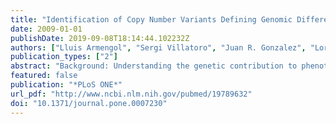 ```yaml
---
title: "Identification of Copy Number Variants Defining Genomic Differences among Major Human Groups"
date: 2009-01-01
publishDate: 2019-09-08T18:14:44.102232Z
authors: ["Lluis Armengol", "Sergi Villatoro", "Juan R. Gonzalez", "Lorena Pantano", "Manel Garcá-Aragonés", "Raquel Rabionet", "Mario Cáceres", "Xavier Estivill"]
publication_types: ["2"]
abstract: "Background: Understanding the genetic contribution to phenotype variation of human groups is necessary to elucidate differences in disease predisposition and response to pharmaceutical treatments in different human populations. Methodology/Principal Findings: We have investigated the genome-wide profile of structural variation on pooled samples from the three populations studied in the HapMap project by comparative genome hybridization (CGH) in different array platforms. We have identified and experimentally validated 33 genomic loci that show significant copy number differences from one population to the other. Interestingly, we found an enrichment of genes related to environment adaptation (immune response, lipid metabolism and extracellular space) within these regions and the study of expression data revealed that more than half of the copy number variants (CNVs) translate into gene-expression differences among populations, suggesting that they could have functional consequences. In addition, the identification of single nucleotide polymorphisms (SNPs) that are in linkage disequilibrium with the copy number alleles allowed us to detect evidences of population differentiation and recent selection at the nucleotide variation level. Conclusions: Overall, our results provide a comprehensive view of relevant copy number changes that might play a role in phenotypic differences among major human populations, and generate a list of interesting candidates for future studies."
featured: false
publication: "*PLoS ONE*"
url_pdf: "http://www.ncbi.nlm.nih.gov/pubmed/19789632"
doi: "10.1371/journal.pone.0007230"
---
```


